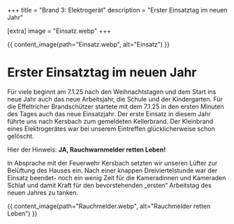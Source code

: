 +++
title = "Brand 3: Elektrogerät"
description = "Erster Einsatztag im neuen Jahr"

[extra]
image = "Einsatz.webp"
+++

{{ content_image(path="Einsatz.webp", alt="Einsatz") }}

# Erster Einsatztag im neuen Jahr

Für viele beginnt am 7.1.25 nach den Weihnachtstagen und dem Start ins neue Jahr auch das neue Arbeitsjahr, die Schule und der Kindergarten.
Für die Effeltricher Brandschützer startete mit dem 7.1.25 in den ersten Minuten des Tages auch das neue Einsatzjahr.
Der erste Einsatz in diesem Jahr führte uns nach Kersbach zum gemeldeten Kellerbrand.
Der Kleinbrand eines Elektrogerätes war bei unserem Eintreffen glücklicherweise schon gelöscht.

Hier der Hinweis: **JA, Rauchwarnmelder retten Leben!**

In Absprache mit der Feuerwehr Kersbach setzten wir unseren Lüfter zur Belüftung des Hauses ein. Nach einer knappen Dreiviertelstunde war der Einsatz beendet- noch ein wenig Zeit für die Kameradinnen und Kameraden Schlaf und damit Kraft für den bevorstehenden „ersten“ Arbeitstag des neuen Jahres zu tanken.

{{ content_image(path="Rauchmelder.webp", alt="Rauchmelder retten Leben") }}
